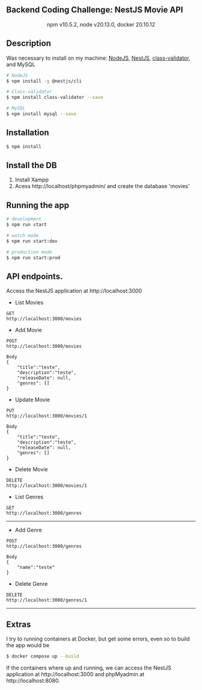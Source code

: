 ## Backend Coding Challenge: NestJS Movie API

<p align="center">
  npm v10.5.2, node v20.13.0, docker 20.10.12
</p>

## Description
Was necessary to install on my machine: [NodeJS](https://nodejs.org/en/), [NestJS](https://nestjs.com/), [class-validator](https://www.npmjs.com/package/class-validator), and MySQL

```bash
# NodeJS
$ npm install -g @nestjs/cli

# Class-validator
$ npm install class-validator --save

# MySQL
$ npm install mysql --save
```

## Installation
```bash
$ npm install
```

## Install the DB
1. Install Xampp
2. Acess http://localhost/phpmyadmin/ and create the database 'movies'

## Running the app
```bash
# development
$ npm run start

# watch mode
$ npm run start:dev

# production mode
$ npm run start:prod
```

## API endpoints.
Access the NestJS application at http://localhost:3000

- List Movies
```
GET
http://localhost:3000/movies
```
- Add Movie
```
POST
http://localhost:3000/movies

Body
{
    "title":"teste",
    "description":"teste",
    "releaseDate": null,
    "genres": []
}
```
- Update Movie
```
PUT
http://localhost:3000/movies/1

Body
{
    "title":"teste",
    "description":"teste",
    "releaseDate": null,
    "genres": []
}
```
- Delete Movie
```
DELETE
http://localhost:3000/movies/1
```

- List Genres
```
GET
http://localhost:3000/genres
```
---------------------
- Add Genre
```
POST
http://localhost:3000/genres

Body
{
    "name":"teste"
}
```
- Delete Genre
```
DELETE
http://localhost:3000/genres/1
```
---------------------
## Extras 
I try to running containers at Docker, but get some errors, even so to build the app would be
```bash
$ docker compose up --build
```

If the containers where up and running, we can access the NestJS application at http://localhost:3000 and phpMyadmin at http://localhost:8080.